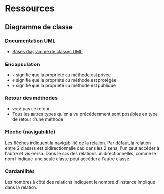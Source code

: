 # Ressources

## Diagramme de classe

### Documentation UML

- [Bases diagramme de classes UML](http://uml.free.fr/cours/i-p14.html)

### Encapsulation

- `-` signifie que la propriété ou méthode est privée
- `#` signifie que la propriété ou méthode est protégée
- `+` signifie que la propriété ou méthode est publique

### Retour des méthodes

- `void` pas de retour
- Tous les autres types qu'on a vu précédemment sont possibles en type de retour d'une méthode

### Flèche (navigabilité)

Les flèches indiquent la navigabilité de la relation. Par défaut, la relation entre 2 classes est bidirectionnelle cad dans les 2 sens, l'un peut accéder à l'autre et vis-versa.
Dans le cas des relations unidirectionnelles, comme le nom l'indique, une seule classe peut accéder à l'autre classe.

### Cardanilités

Les nombres à côté des relations indiquent le nombre d'instance impliqué dans la relation.
